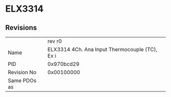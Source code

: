 # ELX3314

## Revisions
<table>
<tr>
<td></td>
<td>rev r0</td>
</tr>
<tr>
<td>Name</td>
<td>ELX3314 4Ch. Ana Input Thermocouple (TC), Ex i</td>
</tr>
<tr>
<td>PID</td>
<td>0x970bcd29</td>
</tr>
<tr>
<td>Revision No</td>
<td>0x00100000</td>
</tr>
<tr>
<td>Same PDOs as</td>
<td></td>
</tr>
</table>
